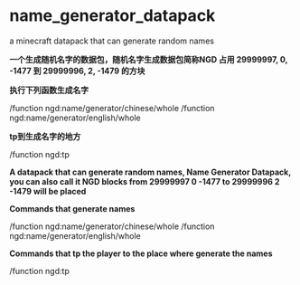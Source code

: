 # name_generator_datapack
a minecraft datapack that can generate random names

**一个生成随机名字的数据包，随机名字生成数据包简称NGD
占用 29999997, 0, -1477 到 29999996, 2, -1479 的方块**

**执行下列函数生成名字**

/function ngd:name/generator/chinese/whole
/function ngd:name/generator/english/whole

**tp到生成名字的地方** 

/function ngd:tp

**A datapack that can generate random names, Name Generator Datapack, you can also call it NGD
blocks from 29999997 0 -1477 to 29999996 2 -1479 will be placed**

**Commands that generate names**

/function ngd:name/generator/chinese/whole
/function ngd:name/generator/english/whole

**Commands that tp the player to the place where generate the names**

/function ngd:tp

